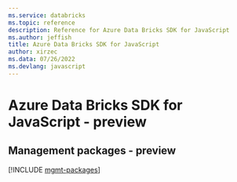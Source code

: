 ```yaml
---
ms.service: databricks
ms.topic: reference
description: Reference for Azure Data Bricks SDK for JavaScript
ms.author: jeffish
title: Azure Data Bricks SDK for JavaScript
author: xirzec
ms.data: 07/26/2022
ms.devlang: javascript
---
```

# Azure Data Bricks SDK for JavaScript - preview

## Management packages - preview
[!INCLUDE [mgmt-packages](data-bricks-mgmt-index.md)]